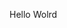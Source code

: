 Hello Wolrd










































































































































































































































































































































































































































































































































































































































































































































































































































































































































































































































































































































































































































































































































































































































































































































































































































































































































































































































































































































































































































































































































































































































































































































































































































































































































































































































































































































































































































































































































































































































































































































































































































































































































































































































































































































































































































































































































































